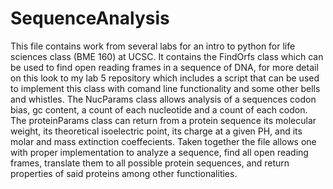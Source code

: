 # SequenceAnalysis
This file contains work from several labs for an intro to python for life sciences class (BME 160) at UCSC. It contains the FindOrfs class which can be used to find open reading frames in a sequence of DNA, for more detail on this look to my lab 5 repository which includes a script that can be used to implement this class with comand line functionality and some other bells and whistles. The NucParams class allows analysis of a sequences codon bias, gc content, a count of each nucleotide and a count of each codon. The proteinParams class can return from a protein sequence its molecular weight, its theoretical isoelectric point, its charge at a given PH, and its molar and mass extinction coeffecients. Taken together the file allows one with proper implementation to analyze a sequence, find all open reading frames, translate them to all possible protein sequences, and return properties of said proteins among other functionalities. 
